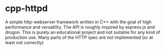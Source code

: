 # cpp-httpd
A simple http-webserver framework written in C++ with the goal of high performance and versatility. The API is roughly inspired by express.js and drogon. This is purely an educational project and not suitable for any kind of production use. Many parts of the HTTP spec are not implemented (or at least not correctly)

